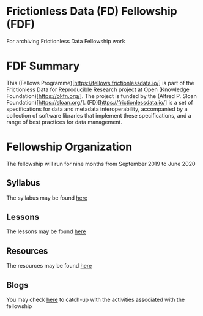 # Frictionless Data (FD) Fellowship (FDF)
For archiving Frictionless Data Fellowship work

# FDF Summary

This (Fellows Programme)[https://fellows.frictionlessdata.io/] is part of the Frictionless Data for Reproducible Research project at Open (Knowledge Foundation)[https://okfn.org/]. The project is funded by the (Alfred P. Sloan Foundation)[https://sloan.org/]. (FD)[https://frictionlessdata.io/] is a set of specifications for data and metadata interoperability, accompanied by a collection of software libraries that implement these specifications, and a range of best practices for data management.

# Fellowship Organization

The fellowship will run for nine months from September 2019 to June 2020

## Syllabus

The syllabus may be found [here](http://fellows.frictionlessdata.io/syllabus/)

## Lessons

The lessons may be found [here](http://fellows.frictionlessdata.io/lessons/)

## Resources

The resources may be found [here](http://fellows.frictionlessdata.io/resources/)

## Blogs
You may check [here](http://fellows.frictionlessdata.io/blog/) to catch-up with the activities associated with the fellowship
